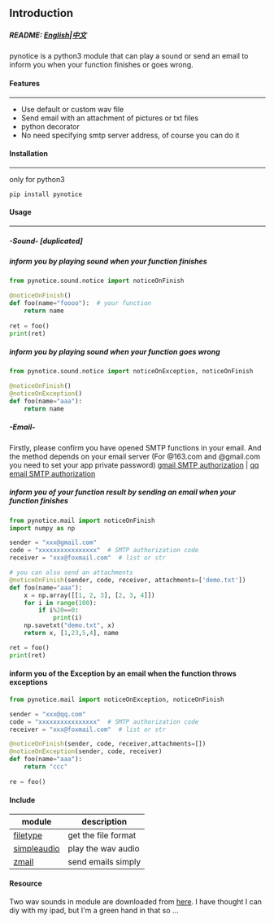 ## Introduction
##### README: [English](https://github.com/shaoeric/pynotice/blob/master/README.md)|[&#x4E2D;&#x6587;](https://github.com/shaoeric/pynotice/blob/master/README-cn.md)
pynotice is a python3 module that can play a sound or send an email to inform you when your function finishes or goes wrong. 

#### Features
___
- Use default or custom wav file
- Send email with an attachment of pictures or txt files
- python decorator
- No need specifying smtp server address, of course you can do it

#### Installation
___
only for python3 
```
pip install pynotice
```

#### Usage
___
##### -Sound- [duplicated]
##### inform you by playing sound when your function finishes
```python
from pynotice.sound.notice import noticeOnFinish

@noticeOnFinish()
def foo(name="foooo"):  # your function
    return name
   
ret = foo()
print(ret)
```
##### inform you by playing sound when your function goes wrong
```python
from pynotice.sound.notice import noticeOnException, noticeOnFinish

@noticeOnFinish()
@noticeOnException()
def foo(name="aaa"):
    return name
```

##### -Email-

Firstly, please confirm you have opened SMTP functions in your email. And the method depends on your email server (For @163.com and @gmail.com you need to set your app private password) [gmail SMTP authorization](https://www.digitalocean.com/community/tutorials/how-to-use-google-s-smtp-server) | [qq email SMTP authorization](https://jingyan.baidu.com/article/6079ad0eb14aaa28fe86db5a.html)

##### inform you of your function result by sending an email when your function finishes
```python
from pynotice.mail import noticeOnFinish
import numpy as np

sender = "xxx@gmail.com"
code = "xxxxxxxxxxxxxxxx"  # SMTP authorization code 
receiver = "xxx@foxmail.com"  # list or str

# you can also send an attachments
@noticeOnFinish(sender, code, receiver, attachments=['demo.txt']) 
def foo(name="aaa"):
    x = np.array([[1, 2, 3], [2, 3, 4]])
    for i in range(100):
        if i%20==0:
            print(i)
    np.savetxt("demo.txt", x)
    return x, [1,23,5,4], name

ret = foo()
print(ret)
```

#### inform you of the Exception by an email when the function throws exceptions
```python
from pynotice.mail import noticeOnException, noticeOnFinish

sender = "xxx@qq.com"
code = "xxxxxxxxxxxxxxxx"  # SMTP authorization code 
receiver = "xxx@foxmail.com"  # list or str

@noticeOnFinish(sender, code, receiver,attachments=[])
@noticeOnException(sender, code, receiver)
def foo(name="aaa"):
    return "ccc"
   
re = foo()
```

#### Include
| module | description |
| -----  | ----------- |
| [filetype](https://pypi.org/project/filetype/) | get the file format |
| [simpleaudio](https://pypi.org/project/simpleaudio/1.0.2/) | play the wav audio | 
| [zmail](https://pypi.org/project/zmail/) | send emails simply |


#### Resource
Two wav sounds in module are downloaded from [here](http://www.aigei.com/sound/class/). I have thought I can diy with my ipad, but I'm a green hand in that so ...